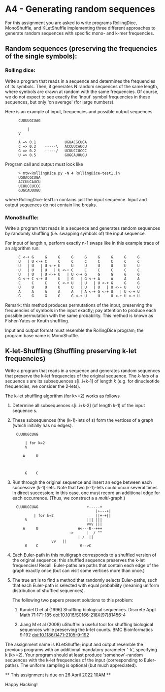# A4 - Generating random sequences 

For this assignment you are asked to write programs RollingDice,
MonoShuffle, and KLetShuffle implementing three different approaches
to generate random sequences with specific mono- and k-mer
frequencies.

## Random sequences (preserving the frequencies of the single symbols):

### Rolling dice:

Write a program that reads in a sequence and determines the
frequencies of its symbols. Then, it generates N random sequences of
the same length, where symbols are drawn at random with the same
frequencies. Of course, we do not expect to see exactly the 'input'
symbol frequencies in these sequences, but only 'on average' (for
large numbers).

Here is an example of input, frequencies and possible output
sequences.

```
      CUUUUGCUAG

          |
	  V
      
      A => 0.1             UGUACGCUGA
      C => 0.2    -----\   ACCUUCAUCU
      G => 0.2    -----/   UCUUCCUCCC
      U => 0.5             GUGCAUUUGU
```

Program call and output must look like

```
      > mtw-RollingDice.py -N 4 RollingDice-test1.in
      UGUACGCUGA      
      ACCUUCAUCU
      UCUUCCUCCC
      GUGCAUUUGU
```

where RollingDice-test1.in contains just the input sequence.  Input
and output sequences do not contain line breaks.

### MonoShuffle:

Write a program that reads in a sequence and generates random
sequences by randomly shuffling (i.e. swapping symbols of) the input
sequence.

For input of length n, perform exactly n-1 swaps like in this example
trace of an algorithm run:

```
      C <-+ G     G     G     G     G     G     G     G     G
      U   | U <-+ C     C     C     C     C     C     C     C
      U   | U   | U <-+ U     U     U     U     U     U     U
      U   | U   | U   | U <-+ C     C     C     C     C     C
      U   | U   | U <-+ U   | U <-+ G     G     G     G     G
      G <-+ C <-+ U     U   | G   | G <-+ A     A     A     A
      C     C     C     C <-+ U   | U   | U <-+ G     G     G
      U     U     U     U     U   | U   | U   | U <-+ U     U
      A     A     A     A     A   | A <-+ G <-+ U   | U <-+ U
      G     G     G     G     G <-+ U     U     U <-+ U <-+ U
```

Remark: this method produces permutations of the input, preserving the
frequencies of symbols in the input exactly; pay attention to produce
each possible permutation with the same probability. This method is
known as Fisher-Yates or Knuth shuffling.

Input and output format must resemble the RollingDice program; the
program base name is MonoShuffle.

## K-let-Shuffling (Shuffling preserving k-let frequencies)

Write a program that reads in a sequence and generates random
sequences that preserve the k-let frequencies of the original
sequence. The _k-lets_ of a sequence s are its subsequences
s[i..i+k-1] of length $k$ (e.g. for dinucleotide frequencies, we
consider the 2-lets).

The k-let shuffling algorithm (for k>=2) works as follows

1. Determine all subsequences s[i..i+k-2] (of length k-1) of the
   input sequence s. 

2. These subsequences (the (k-1)-lets of s) form the vertices of
   a graph (which initially has no edges).

```
     CUUUUGCUAG               
                                
         | for k=2             
         V                      
                                
        A     U                  
                                
        
         
         G    C                    
```
                                
3. Run through the original sequence and insert an edge between
   each successive (k-1)-lets. Note that two (k-1)-lets could
   occur several times in direct succession; in this case, one
   must record an additional edge for each occurrence. (Thus, we
   construct a a _multi_-graph.)
     
```
	 CUUUUGCUAG                      +-----+
                                         |+---+|
             | for k=2                   ||+-+||
	     V                           ||| |||
	                                 vvv |||
	    A     U                  A<---U--+++
                             ->      |  / ^^	
	                             | /  ||	
				     vv   ||	
	     G    C                   G-->C     
```

4.  Each Euler-path in this multigraph corresponds to a shuffled
    version of the original sequence; this shuffled sequence
    preserves the k-let frequencies!  Recall: Euler-paths are
    paths that contain each edge of the graph exactly once (but
    can visit some vertices more than once.)

5.  The true art is to find a method that randomly selects
    Euler-paths, such that each Euler-path is selected with equal
    probability (meaning uniform distribution of shuffled
    sequences).

    The following two papers present solutions to this problem:

    1. Kandel D et al (1996) Shuffling biological sequences.
       Discrete Appl Math 71:171-185
       [doi:10.1016/S0166-218X(97)81456-4](https://doi.org/10.1016/S0166-218X(97)81456-4)
       
    2. Jiang M et al (2008) uShuffle: a useful tool for shuffling
       biological sequences while preserving the k-let counts.
       BMC Bioinformatics 9:192
       [doi:10.1186/1471-2105-9-192](https://doi.org/10.1186/1471-2105-9-192)

The assignment name is KLetShuffle; input and output resemble the
previous programs with an additional mandatory parameter '-k',
specifying k (k>=2). Your program should at least produce
'somehow'-random sequences with the k-let frequencies of the input
(corresponding to Euler-paths). The uniform sampling is optional (but
much appreciated).

** This assignment is due on 26 April 2022 10AM **

Happy Hacking!
